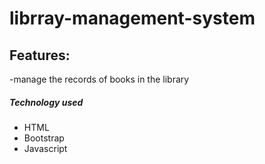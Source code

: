 # librray-management-system
## Features:
-manage the records of books in the library

##### Technology used
- HTML
- Bootstrap
- Javascript
